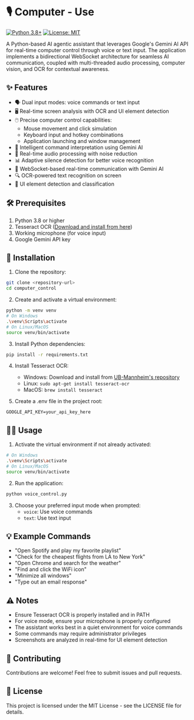 # 🎙️ Computer - Use

[![Python 3.8+](https://img.shields.io/badge/python-3.8+-blue.svg)](https://www.python.org/downloads/)
[![License: MIT](https://img.shields.io/badge/License-MIT-yellow.svg)](https://opensource.org/licenses/MIT)

A Python-based AI agentic assistant that leverages Google's Gemini AI API for real-time computer control through voice or text input. The application implements a bidirectional WebSocket architecture for seamless AI communication, coupled with multi-threaded audio processing, computer vision, and OCR for contextual awareness.

## ✨ Features
- 🗣️ Dual input modes: voice commands or text input
- 🖥️ Real-time screen analysis with OCR and UI element detection
- 🖱️ Precise computer control capabilities:
  - Mouse movement and click simulation
  - Keyboard input and hotkey combinations
  - Application launching and window management
- 🎯 Intelligent command interpretation using Gemini AI
- 🔄 Real-time audio processing with noise reduction
- 📊 Adaptive silence detection for better voice recognition
- 🤖 WebSocket-based real-time communication with Gemini AI
- 🔍 OCR-powered text recognition on screen
- 🎯 UI element detection and classification

## 🛠️ Prerequisites
1. Python 3.8 or higher
2. Tesseract OCR ([Download and install from here](https://github.com/UB-Mannheim/tesseract/wiki))
3. Working microphone (for voice input)
4. Google Gemini API key

## 🚀 Installation

1. Clone the repository:
```bash
git clone <repository-url>
cd computer_control
```

2. Create and activate a virtual environment:
```bash
python -m venv venv
# On Windows
.\venv\Scripts\activate
# On Linux/MacOS
source venv/bin/activate
```

3. Install Python dependencies:
```bash
pip install -r requirements.txt
```

4. Install Tesseract OCR:
   - Windows: Download and install from [UB-Mannheim's repository](https://github.com/UB-Mannheim/tesseract/wiki)
   - Linux: `sudo apt-get install tesseract-ocr`
   - MacOS: `brew install tesseract`

5. Create a .env file in the project root:
```
GOOGLE_API_KEY=your_api_key_here
```

## 🏃‍♂️ Usage

1. Activate the virtual environment if not already activated:
```bash
# On Windows
.\venv\Scripts\activate
# On Linux/MacOS
source venv/bin/activate
```

2. Run the application:
```bash
python voice_control.py
```

3. Choose your preferred input mode when prompted:
   - `voice`: Use voice commands
   - `text`: Use text input

## 💡 Example Commands
- "Open Spotify and play my favorite playlist"
- "Check for the cheapest flights from LA to New York"
- "Open Chrome and search for the weather"
- "Find and click the WiFi icon"
- "Minimize all windows"
- "Type out an email response"

## ⚠️ Notes
- Ensure Tesseract OCR is properly installed and in PATH
- For voice mode, ensure your microphone is properly configured
- The assistant works best in a quiet environment for voice commands
- Some commands may require administrator privileges
- Screenshots are analyzed in real-time for UI element detection

## 🤝 Contributing
Contributions are welcome! Feel free to submit issues and pull requests.

## 📄 License
This project is licensed under the MIT License - see the LICENSE file for details.
